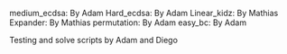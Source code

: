 medium_ecdsa: By Adam
Hard_ecdsa: By Adam 
Linear_kidz: By Mathias
Expander: By Mathias
permutation: By Adam
easy_bc: By Adam

Testing and solve scripts by Adam and Diego